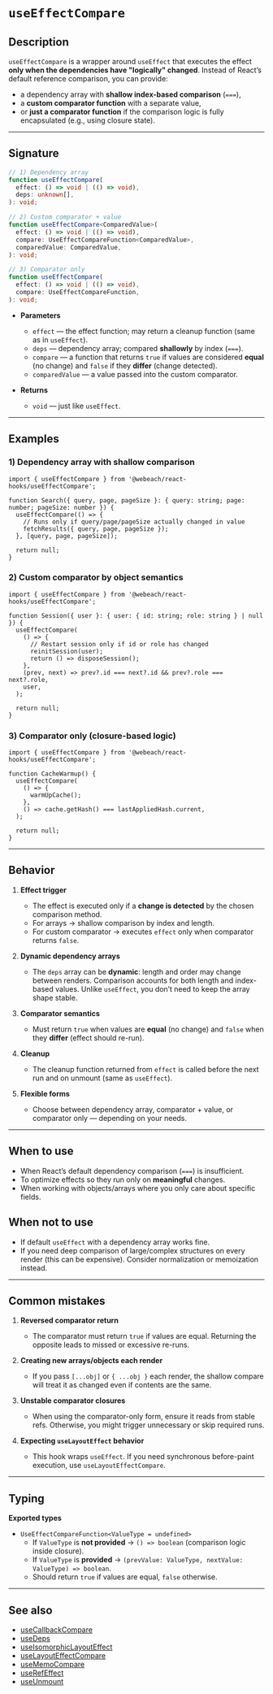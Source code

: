 # `useEffectCompare`

## Description

`useEffectCompare` is a wrapper around `useEffect` that executes the effect **only when the dependencies have "logically" changed**. Instead of React’s default reference comparison, you can provide:

- a dependency array with **shallow index-based comparison** (`===`),
- a **custom comparator function** with a separate value,
- or **just a comparator function** if the comparison logic is fully encapsulated (e.g., using closure state).

---

## Signature

```ts
// 1) Dependency array
function useEffectCompare(
  effect: () => void | (() => void),
  deps: unknown[],
): void;

// 2) Custom comparator + value
function useEffectCompare<ComparedValue>(
  effect: () => void | (() => void),
  compare: UseEffectCompareFunction<ComparedValue>,
  comparedValue: ComparedValue,
): void;

// 3) Comparator only
function useEffectCompare(
  effect: () => void | (() => void),
  compare: UseEffectCompareFunction,
): void;
```

- **Parameters**
   - `effect` — the effect function; may return a cleanup function (same as in `useEffect`).
   - `deps` — dependency array; compared **shallowly** by index (`===`).
   - `compare` — a function that returns `true` if values are considered **equal** (no change) and `false` if they **differ** (change detected).
   - `comparedValue` — a value passed into the custom comparator.

- **Returns**
   - `void` — just like `useEffect`.

---

## Examples

### 1) Dependency array with shallow comparison

```tsx
import { useEffectCompare } from '@webeach/react-hooks/useEffectCompare';

function Search({ query, page, pageSize }: { query: string; page: number; pageSize: number }) {
  useEffectCompare(() => {
    // Runs only if query/page/pageSize actually changed in value
    fetchResults({ query, page, pageSize });
  }, [query, page, pageSize]);

  return null;
}
```

### 2) Custom comparator by object semantics

```tsx
import { useEffectCompare } from '@webeach/react-hooks/useEffectCompare';

function Session({ user }: { user: { id: string; role: string } | null }) {
  useEffectCompare(
    () => {
      // Restart session only if id or role has changed
      reinitSession(user);
      return () => disposeSession();
    },
    (prev, next) => prev?.id === next?.id && prev?.role === next?.role,
    user,
  );

  return null;
}
```

### 3) Comparator only (closure-based logic)

```tsx
import { useEffectCompare } from '@webeach/react-hooks/useEffectCompare';

function CacheWarmup() {
  useEffectCompare(
    () => {
      warmUpCache();
    },
    () => cache.getHash() === lastAppliedHash.current,
  );

  return null;
}
```

---

## Behavior

1. **Effect trigger**
   - The effect is executed only if a **change is detected** by the chosen comparison method.
   - For arrays → shallow comparison by index and length.
   - For custom comparator → executes `effect` only when comparator returns `false`.

2. **Dynamic dependency arrays**
   - The `deps` array can be **dynamic**: length and order may change between renders. Comparison accounts for both length and index-based values. Unlike `useEffect`, you don’t need to keep the array shape stable.

3. **Comparator semantics**
   - Must return `true` when values are **equal** (no change) and `false` when they **differ** (effect should re-run).

4. **Cleanup**
   - The cleanup function returned from `effect` is called before the next run and on unmount (same as `useEffect`).

5. **Flexible forms**
   - Choose between dependency array, comparator + value, or comparator only — depending on your needs.

---

## When to use

- When React’s default dependency comparison (`===`) is insufficient.
- To optimize effects so they run only on **meaningful** changes.
- When working with objects/arrays where you only care about specific fields.

## When **not** to use

- If default `useEffect` with a dependency array works fine.
- If you need deep comparison of large/complex structures on every render (this can be expensive). Consider normalization or memoization instead.

---

## Common mistakes

1. **Reversed comparator return**
   - The comparator must return `true` if values are equal. Returning the opposite leads to missed or excessive re-runs.

2. **Creating new arrays/objects each render**
   - If you pass `[...obj]` or `{ ...obj }` each render, the shallow compare will treat it as changed even if contents are the same.

3. **Unstable comparator closures**
   - When using the comparator-only form, ensure it reads from stable refs. Otherwise, you might trigger unnecessary or skip required runs.

4. **Expecting `useLayoutEffect` behavior**
   - This hook wraps `useEffect`. If you need synchronous before-paint execution, use `useLayoutEffectCompare`.

---

## Typing

**Exported types**

- `UseEffectCompareFunction<ValueType = undefined>`
   - If `ValueType` is **not provided** → `() => boolean` (comparison logic inside closure).
   - If `ValueType` is **provided** → `(prevValue: ValueType, nextValue: ValueType) => boolean`.
   - Should return `true` if values are equal, `false` otherwise.

---

## See also

- [useCallbackCompare](useCallbackCompare.md)
- [useDeps](useDeps.md)
- [useIsomorphicLayoutEffect](useIsomorphicLayoutEffect.md)
- [useLayoutEffectCompare](useLayoutEffectCompare.md)
- [useMemoCompare](useMemoCompare.md)
- [useRefEffect](useRefEffect.md)
- [useUnmount](useUnmount.md)
